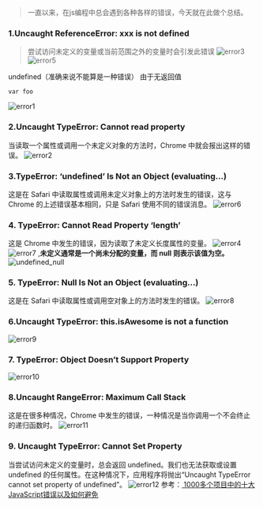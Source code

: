 >一直以来，在js编程中总会遇到各种各样的错误，今天就在此做个总结。
### 1.Uncaught ReferenceError: xxx is not defined
>尝试访问未定义的变量或当前范围之外的变量时会引发此错误
![error3](https://user-images.githubusercontent.com/29729724/37236540-9e070040-2443-11e8-8961-fb26cb2be13e.PNG)
![error5](https://user-images.githubusercontent.com/29729724/37236600-47cb9190-2444-11e8-94c0-1e74e8bc221c.PNG)

undefined（准确来说不能算是一种错误）
由于无返回值
```
var foo
```
![error1](https://user-images.githubusercontent.com/29729724/37236544-ae13a3f8-2443-11e8-8608-d0e478149aa3.PNG)

### 2.Uncaught TypeError: Cannot read property
当读取一个属性或调用一个未定义对象的方法时，Chrome 中就会报出这样的错误。
![error2](https://user-images.githubusercontent.com/29729724/37236622-67220e16-2444-11e8-9d84-2b54f21e3786.PNG)

### 3.TypeError: ‘undefined’ Is Not an Object (evaluating…)
这是在 Safari 中读取属性或调用未定义对象上的方法时发生的错误，这与 Chrome 的上述错误基本相同，只是 Safari 使用不同的错误消息。
![error6](https://user-images.githubusercontent.com/29729724/37236645-bb78e016-2444-11e8-89de-9457992fcb16.png)
### 4. TypeError: Cannot Read Property ‘length’
这是 Chrome 中发生的错误，因为读取了未定义长度属性的变量。
![error4](https://user-images.githubusercontent.com/29729724/37236676-120a9352-2445-11e8-92d3-597ee62b66e2.PNG)
![error7](https://user-images.githubusercontent.com/29729724/37236721-860ab624-2445-11e8-9ef3-e8a9eba90133.PNG)
,<b>未定义通常是一个尚未分配的变量，而 null 则表示该值为空。</b>
![undefined_null](https://user-images.githubusercontent.com/29729724/37236753-e93fc720-2445-11e8-812c-a9eca12d216d.PNG)

### 5. TypeError: Null Is Not an Object (evaluating…)
这是在 Safari 中读取属性或调用空对象上的方法时发生的错误。
![error8](https://user-images.githubusercontent.com/29729724/37236719-7de6a07a-2445-11e8-922f-7a9666728b89.png)
### 6.Uncaught TypeError: this.isAwesome is not a function
![error9](https://user-images.githubusercontent.com/29729724/37236829-bbf0c6b0-2446-11e8-8cb2-58de8148c45f.PNG)
### 7. TypeError: Object Doesn’t Support Property
![error10](https://user-images.githubusercontent.com/29729724/37237035-2371e0d8-2449-11e8-89f0-63b71de80cb2.PNG)
### 8.Uncaught RangeError: Maximum Call Stack
这是在很多种情况，Chrome 中发生的错误，一种情况是当你调用一个不会终止的递归函数时。
![error11](https://user-images.githubusercontent.com/29729724/37237072-cb66fa12-2449-11e8-8eca-b0bdd4a05564.PNG)
### 9. Uncaught TypeError: Cannot Set Property
当尝试访问未定义的变量时，总会返回 undefined。我们也无法获取或设置 undefined 的任何属性。在这种情况下，应用程序将抛出“Uncaught TypeError cannot set property of undefined”。
![error12](https://user-images.githubusercontent.com/29729724/37237088-2865ae8e-244a-11e8-9332-49c98c4b53dd.PNG)
参考：[
1000多个项目中的十大JavaScript错误以及如何避免](http://web.jobbole.com/94089/)